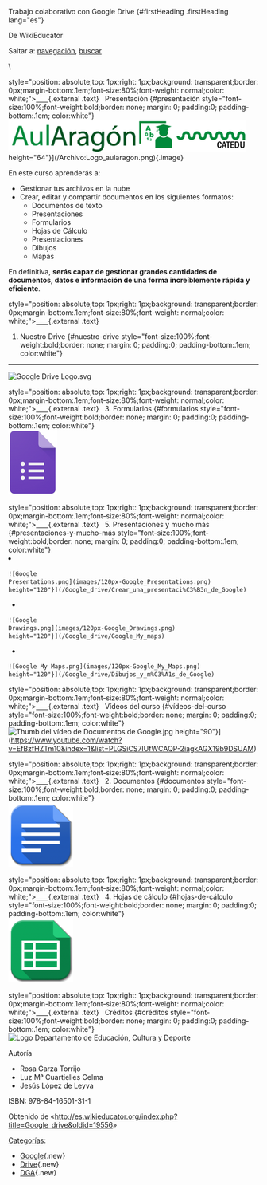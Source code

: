 






Trabajo colaborativo con Google Drive {#firstHeading .firstHeading lang="es"}






De WikiEducator









Saltar a: [navegación](#mw-navigation), [buscar](#p-search)





\





<div



style="position: absolute;top: 1px;right: 1px;background: transparent;border: 0px;margin-bottom:.1em;font-size:80%;font-weight: normal;color: white;">[<span
style="color: white">edit](//es.wikieducator.org/index.php?title=Google_drive/Presentaci%C3%B3n&action=edit){.external
.text}  
Presentación {#presentación style="font-size:100%;font-weight:bold;border: none; margin: 0; padding:0; padding-bottom:.1em; color:white"}
--------------------------------------------------------------------



<div




![Logo aularagon.png](images/Logo_aularagon.png)
height="64"}](/Archivo:Logo_aularagon.png){.image}



En este curso aprenderás a:
-   Gestionar tus archivos en la nube
-   Crear, editar y compartir documentos en los siguientes formatos:
    -   Documentos de texto
    -   Presentaciones
    -   Formularios
    -   Hojas de Cálculo
    -   Presentaciones
    -   Dibujos
    -   Mapas

En definitiva, **serás capaz de gestionar grandes cantidades de
documentos, datos e información de una forma increíblemente rápida y
eficiente**.









<div



style="position: absolute;top: 1px;right: 1px;background: transparent;border: 0px;margin-bottom:.1em;font-size:80%;font-weight: normal;color: white;">[<span
style="color: white">edit](//es.wikieducator.org/index.php?title=Google_drive/1._Nuestro_Drive&action=edit){.external
.text}  
1. Nuestro Drive {#nuestro-drive style="font-size:100%;font-weight:bold;border: none; margin: 0; padding:0; padding-bottom:.1em; color:white"}
-----------------------------------------------------------------------



<div






![Google Drive
Logo.svg](images/150px-Google_Drive_Logo.svg.png)

















<div



style="position: absolute;top: 1px;right: 1px;background: transparent;border: 0px;margin-bottom:.1em;font-size:80%;font-weight: normal;color: white;">[<span
style="color: white">edit](//es.wikieducator.org/index.php?title=Google_drive/3._Formularios&action=edit){.external
.text}  
3. Formularios {#formularios style="font-size:100%;font-weight:bold;border: none; margin: 0; padding:0; padding-bottom:.1em; color:white"}
-------------------------------------------------------------------



<div






![Google Forms.png](images/98px-Google_Forms.png)

















<div



style="position: absolute;top: 1px;right: 1px;background: transparent;border: 0px;margin-bottom:.1em;font-size:80%;font-weight: normal;color: white;">[<span
style="color: white">edit](//es.wikieducator.org/index.php?title=Google_drive/5._Presentaciones_y_mucho_m%C3%A1s&action=edit){.external
.text}  
5. Presentaciones y mucho más {#presentaciones-y-mucho-más style="font-size:100%;font-weight:bold;border: none; margin: 0; padding:0; padding-bottom:.1em; color:white"}
------------------------------------------------------------------------------------------------------



<div


-   

    

    

    ![Google
    Presentations.png](images/120px-Google_Presentations.png)
    height="120"}](/Google_drive/Crear_una_presentaci%C3%B3n_de_Google)

    

    

    

    

    

-   

    

    

    ![Google
    Drawings.png](images/120px-Google_Drawings.png)
    height="120"}](/Google_drive/Google_My_maps)

    

    

    

    

    

-   

    

    

    ![Google My Maps.png](images/120px-Google_My_Maps.png)
    height="120"}](/Google_drive/Dibujos_y_m%C3%A1s_de_Google)

    

    

    

    

    











<div



style="position: absolute;top: 1px;right: 1px;background: transparent;border: 0px;margin-bottom:.1em;font-size:80%;font-weight: normal;color: white;">[<span
style="color: white">edit](//es.wikieducator.org/index.php?title=Google_drive/V%C3%ADdeos_del_curso&action=edit){.external
.text}  
Vídeos del curso {#vídeos-del-curso style="font-size:100%;font-weight:bold;border: none; margin: 0; padding:0; padding-bottom:.1em; color:white"}
----------------------------------------------------------------------------



<div






![Thumb del vídeo de Documentos de
Google.jpg](images/Thumb_del_v%C3%ADdeo_de_Documentos_de_Google.jpg)
height="90"}](https://www.youtube.com/watch?v=EfBzfHZTm10&index=1&list=PLGSiCS7IUfWCAQP-2iagkAGX19b9DSUAM)















<div



style="position: absolute;top: 1px;right: 1px;background: transparent;border: 0px;margin-bottom:.1em;font-size:80%;font-weight: normal;color: white;">[<span
style="color: white">edit](//es.wikieducator.org/index.php?title=Google_drive/2._Documentos&action=edit){.external
.text}  
2. Documentos {#documentos style="font-size:100%;font-weight:bold;border: none; margin: 0; padding:0; padding-bottom:.1em; color:white"}
-----------------------------------------------------------------



<div






![Google Docs.png](images/130px-Google_Docs.png)

















<div



style="position: absolute;top: 1px;right: 1px;background: transparent;border: 0px;margin-bottom:.1em;font-size:80%;font-weight: normal;color: white;">[<span
style="color: white">edit](//es.wikieducator.org/index.php?title=Google_drive/4._Hojas_de_c%C3%A1lculo&action=edit){.external
.text}  
4. Hojas de cálculo {#hojas-de-cálculo style="font-size:100%;font-weight:bold;border: none; margin: 0; padding:0; padding-bottom:.1em; color:white"}
----------------------------------------------------------------------------------



<div






![Google Sheets.png](images/130px-Google_Sheets.png)

















<div



style="position: absolute;top: 1px;right: 1px;background: transparent;border: 0px;margin-bottom:.1em;font-size:80%;font-weight: normal;color: white;">[<span
style="color: white">edit](//es.wikieducator.org/index.php?title=Google_drive/Cr%C3%A9ditos&action=edit){.external
.text}  
Créditos {#créditos style="font-size:100%;font-weight:bold;border: none; margin: 0; padding:0; padding-bottom:.1em; color:white"}
------------------------------------------------------------



<div




![Logo Departamento de Educación, Cultura y
Deporte](images/211px-Logo_Departamento_de_Educaci%C3%B3n%2C_Cultura_y_Deporte.gif)





Autoría
-   Rosa Garza Torrijo
-   Luz Mª Cuartielles Celma
-   Jesús López de Leyva

ISBN: 978-84-16501-31-1









Obtenido de
«<http://es.wikieducator.org/index.php?title=Google_drive&oldid=19556>»







[Categorías](/Especial:Categor%C3%ADas "Especial:Categorías"):
-   [Google](/index.php?title=Categor%C3%ADa:Google&action=edit&redlink=1 "Categoría:Google (la página no existe)"){.new}
-   [Drive](/index.php?title=Categor%C3%ADa:Drive&action=edit&redlink=1 "Categoría:Drive (la página no existe)"){.new}
-   [DGA](/index.php?title=Categor%C3%ADa:DGA&action=edit&redlink=1 "Categoría:DGA (la página no existe)"){.new}












